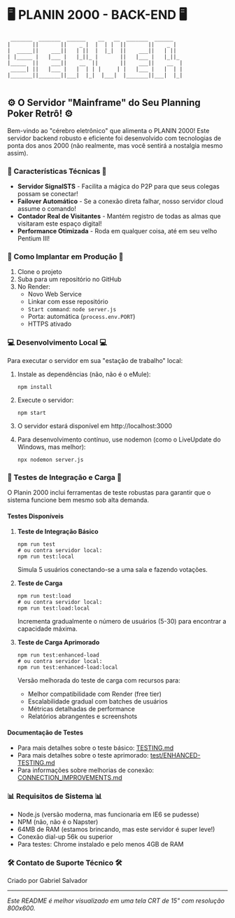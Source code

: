 # 🖥️ PLANIN 2000 - BACK-END 🖥️

```
 _______  _______  ______    __   __  _______  ______   
|       ||       ||    _ |  |  | |  ||       ||    _ |  
|  _____||    ___||   | ||  |  |_|  ||    ___||   | ||  
| |_____ |   |___ |   |_||_ |       ||   |___ |   |_||_ 
|_____  ||    ___||    __  ||       ||    ___||    __  |
 _____| ||   |___ |   |  | | |     | |   |___ |   |  | |
|_______||_______||___|  |_|  |___|  |_______||___|  |_|
                                                       
```

## ⚙️ O Servidor "Mainframe" do Seu Planning Poker Retrô! ⚙️

Bem-vindo ao "cérebro eletrônico" que alimenta o PLANIN 2000! Este servidor backend robusto e eficiente foi desenvolvido com tecnologias de ponta dos anos 2000 (não realmente, mas você sentirá a nostalgia mesmo assim).

### 📡 Características Técnicas 📡

- **Servidor SignalSTS** - Facilita a mágica do P2P para que seus colegas possam se conectar!
- **Failover Automático** - Se a conexão direta falhar, nosso servidor cloud assume o comando!
- **Contador Real de Visitantes** - Mantém registro de todas as almas que visitaram este espaço digital!
- **Performance Otimizada** - Roda em qualquer coisa, até em seu velho Pentium III!

### 🚀 Como Implantar em Produção 🚀

1. Clone o projeto
2. Suba para um repositório no GitHub
3. No Render:
   - Novo Web Service
   - Linkar com esse repositório
   - `Start command`: `node server.js`
   - Porta: automática (`process.env.PORT`)
   - HTTPS ativado

### 💻 Desenvolvimento Local 💻

Para executar o servidor em sua "estação de trabalho" local:

1. Instale as dependências (não, não é o eMule):
   ```
   npm install
   ```

2. Execute o servidor:
   ```
   npm start
   ```

3. O servidor estará disponível em http://localhost:3000

4. Para desenvolvimento contínuo, use nodemon (como o LiveUpdate do Windows, mas melhor):
   ```
   npx nodemon server.js
   ```

### 🧪 Testes de Integração e Carga 🧪

O Planin 2000 inclui ferramentas de teste robustas para garantir que o sistema funcione bem mesmo sob alta demanda.

#### Testes Disponíveis

1. **Teste de Integração Básico**
   ```
   npm run test
   # ou contra servidor local:
   npm run test:local
   ```
   Simula 5 usuários conectando-se a uma sala e fazendo votações.

2. **Teste de Carga**
   ```
   npm run test:load
   # ou contra servidor local:
   npm run test:load:local
   ```
   Incrementa gradualmente o número de usuários (5-30) para encontrar a capacidade máxima.

3. **Teste de Carga Aprimorado**
   ```
   npm run test:enhanced-load
   # ou contra servidor local:
   npm run test:enhanced-load:local
   ```
   Versão melhorada do teste de carga com recursos para:
   - Melhor compatibilidade com Render (free tier)
   - Escalabilidade gradual com batches de usuários
   - Métricas detalhadas de performance
   - Relatórios abrangentes e screenshots

#### Documentação de Testes

- Para mais detalhes sobre o teste básico: [TESTING.md](./TESTING.md)
- Para mais detalhes sobre o teste aprimorado: [test/ENHANCED-TESTING.md](./test/ENHANCED-TESTING.md)
- Para informações sobre melhorias de conexão: [CONNECTION_IMPROVEMENTS.md](./CONNECTION_IMPROVEMENTS.md)

### 📊 Requisitos de Sistema 📊

- Node.js (versão moderna, mas funcionaria em IE6 se pudesse)
- NPM (não, não é o Napster)
- 64MB de RAM (estamos brincando, mas este servidor é super leve!)
- Conexão dial-up 56k ou superior
- Para testes: Chrome instalado e pelo menos 4GB de RAM

### 🛠️ Contato de Suporte Técnico 🛠️

Criado por Gabriel Salvador

---

*Este README é melhor visualizado em uma tela CRT de 15" com resolução 800x600.*


